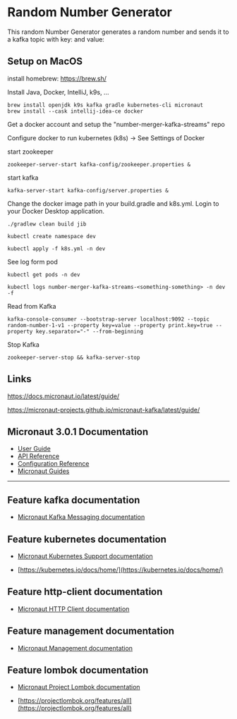 # Random Number Generator

This random Number Generator generates a random number and sends it to a kafka topic with key: <number of created messages> and value: <random number as string>

## Setup on MacOS

install homebrew: https://brew.sh/

Install Java, Docker, IntelliJ, k9s, ...

    brew install openjdk k9s kafka gradle kubernetes-cli micronaut
    brew install --cask intellij-idea-ce docker
    
Get a docker account and setup the "number-merger-kafka-streams" repo

Configure docker to run kubernetes (k8s) -> See Settings of Docker

start zookeeper

    zookeeper-server-start kafka-config/zookeeper.properties &

start kafka
    
    kafka-server-start kafka-config/server.properties &


Change the docker image path in your build.gradle and k8s.yml. 
Login to your Docker Desktop application.

    ./gradlew clean build jib

    kubectl create namespace dev

    kubectl apply -f k8s.yml -n dev
    
See log form pod

    kubectl get pods -n dev
    
    kubectl logs number-merger-kafka-streams-<something-something> -n dev -f

Read from Kafka

    kafka-console-consumer --bootstrap-server localhost:9092 --topic random-number-1-v1 --property key=value --property print.key=true --property key.separator="-" --from-beginning

Stop Kafka

    zookeeper-server-stop && kafka-server-stop
    
    
## Links 

https://docs.micronaut.io/latest/guide/

https://micronaut-projects.github.io/micronaut-kafka/latest/guide/


## Micronaut 3.0.1 Documentation

- [User Guide](https://docs.micronaut.io/3.0.1/guide/index.html)
- [API Reference](https://docs.micronaut.io/3.0.1/api/index.html)
- [Configuration Reference](https://docs.micronaut.io/3.0.1/guide/configurationreference.html)
- [Micronaut Guides](https://guides.micronaut.io/index.html)
---

## Feature kafka documentation

- [Micronaut Kafka Messaging documentation](https://micronaut-projects.github.io/micronaut-kafka/latest/guide/index.html)

## Feature kubernetes documentation

- [Micronaut Kubernetes Support documentation](https://micronaut-projects.github.io/micronaut-kubernetes/latest/guide/index.html)

- [https://kubernetes.io/docs/home/](https://kubernetes.io/docs/home/)

## Feature http-client documentation

- [Micronaut HTTP Client documentation](https://docs.micronaut.io/latest/guide/index.html#httpClient)

## Feature management documentation

- [Micronaut Management documentation](https://docs.micronaut.io/latest/guide/index.html#management)

## Feature lombok documentation

- [Micronaut Project Lombok documentation](https://docs.micronaut.io/latest/guide/index.html#lombok)

- [https://projectlombok.org/features/all](https://projectlombok.org/features/all)

